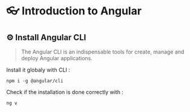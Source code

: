 # 👓 Introduction to Angular

## ⚙️ Install Angular CLI

> The Angular CLI is an indispensable tools for create, manage and deploy Angular applications.

Install it globaly with CLI :

```
npm i -g @angular/cli
```

Check if the installation is done correctly with :

```
ng v
```
